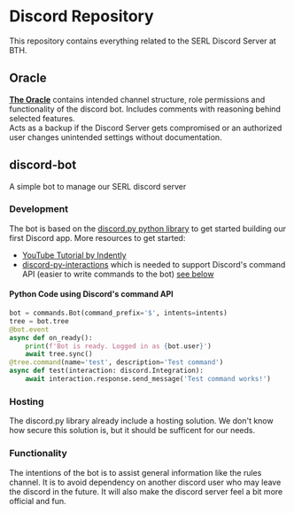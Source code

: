 # Discord Repository
This repository contains everything related to the SERL Discord Server at BTH.

## Oracle
[**The Oracle**](ORACLE.md) contains intended channel structure, role permissions and functionality of the discord bot. Includes comments with reasoning behind selected features.  
Acts as a backup if the Discord Server gets compromised or an authorized user changes unintended settings without documentation.

## discord-bot
A simple bot to manage our SERL discord server

### Development
The bot is based on the [discord.py python library](https://discordpy.readthedocs.io/en/stable/index.html#) to get started building our first Discord app. More resources to get started:

- [YouTube Tutorial by Indently](https://www.youtube.com/watch?v=UYJDKSah-Ww&t=1260s)
- [discord-py-interactions](https://pypi.org/project/discord-py-interactions/) which is needed to support Discord's command API (easier to write commands to the bot) [see below](#python-code-using-discords-command-api)

#### Python Code using Discord's command API
```python
bot = commands.Bot(command_prefix='$', intents=intents)
tree = bot.tree
@bot.event
async def on_ready():
    print(f'Bot is ready. Logged in as {bot.user}')
    await tree.sync()
@tree.command(name='test', description='Test command')
async def test(interaction: discord.Integration):
    await interaction.response.send_message('Test command works!')
```

### Hosting
The discord.py library already include a hosting solution. We don't know how secure this solution is, but it should be sufficent for our needs.

### Functionality
The intentions of the bot is to assist general information like the rules channel. It is to avoid dependency on another discord user who may leave the discord in the future. It will also make the discord server feel a bit more official and fun.

